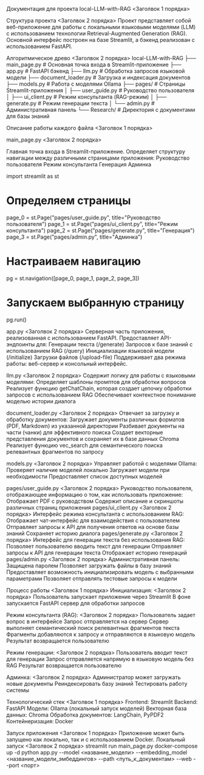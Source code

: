 Документация для проекта local-LLM-with-RAG <Заголвок 1 порядка>

Структура проекта <Заголвок 2 порядка>
Проект представляет собой веб-приложение для работы с локальными языковыми моделями (LLM) с использованием технологии Retrieval-Augmented 
Generation (RAG). Основной интерфейс построен на базе Streamlit, а бэкенд реализован с использованием FastAPI.


Алгоритмическое древо <Заголвок 2 порядка>
local-LLM-with-RAG
├── main_page.py         # Основная точка входа в Streamlit-приложение
├── app.py               # FastAPI бэкенд
├── llm.py               # Обработка запросов языковой модели
├── document_loader.py   # Загрузка и индексация документов
├── models.py            # Работа с моделями Ollama
├── pages/               # Страницы Streamlit-приложения
│   ├── user_guide.py    # Руководство пользователя
│   ├── ui_client.py     # Режим консультанта (RAG-режим)
│   ├── generate.py      # Режим генерации текста
│   └── admin.py         # Административная панель
└── Research/            # Директория с документами для базы знаний


Описание работы каждого файла <Заголвок 1 порядка>

main_page.py <Заголвок 2 порядка>

Главная точка входа в Streamlit-приложение. Определяет структуру навигации между различными страницами приложения:
Руководство пользователя
Режим консультанта
Генерация
Админка

import streamlit as st
# Определяем страницы
page_0 = st.Page("pages/user_guide.py", title="Руководство пользователя")
page_1 = st.Page("pages/ui_client.py", title="Режим консультанта")
page_2 = st.Page("pages/generate.py", title="Генерация")
page_3 = st.Page("pages/admin.py", title="Админка")
# Настраиваем навигацию
pg = st.navigation([page_0, page_1, page_2, page_3])
# Запускаем выбранную страницу
pg.run()


app.py <Заголвок 2 порядка>
Серверная часть приложения, реализованная с использованием FastAPI. Предоставляет API-эндпоинты для:
Генерации текста (/generate)
Запросов к базе знаний с использованием RAG (/query)
Инициализации языковой модели (/initialize)
Загрузки файлов (/upload-file)
Поддерживает два режима работы: веб-сервер и консольный интерфейс.

llm.py <Заголвок 2 порядка>
Содержит логику для работы с языковыми моделями:
Определяет шаблоны промптов для обработки вопросов
Реализует функцию getChatChain, которая создает цепочку обработки запросов с использованием RAG
Обеспечивает контекстное понимание моделью истории диалога

document_loader.py <Заголвок 2 порядка>
Отвечает за загрузку и обработку документов:
Загружает документы различных форматов (PDF, Markdown) из указанной директории
Разбивает документы на части (чанки) для эффективного поиска
Создает векторные представления документов и сохраняет их в базе данных Chroma
Реализует функцию vec_search для семантического поиска релевантных фрагментов по запросу

models.py <Заголвок 2 порядка>
Управляет работой с моделями Ollama:
Проверяет наличие моделей локально
Загружает модели при необходимости
Предоставляет список доступных моделей

pages/user_guide.py <Заголвок 2 порядка>
Руководство пользователя, отображающее информацию о том, как использовать приложение:
Отображает PDF с руководством
Содержит описание и скриншоты различных страниц приложения
pages/ui_client.py <Заголвок 2 порядка>
Интерфейс режима консультанта с использованием RAG:
Отображает чат-интерфейс для взаимодействия с пользователем
Отправляет запросы к API для получения ответов на основе базы знаний
Сохраняет историю диалога
pages/generate.py <Заголвок 2 порядка>
Интерфейс для генерации текста без использования RAG:
Позволяет пользователю вводить текст для генерации
Отправляет запросы к API для генерации текста
Отображает историю генераций
pages/admin.py <Заголвок 2 порядка>
Административная панель:
Защищена паролем
Позволяет загружать файлы в базу знаний
Предоставляет возможность инициализировать модель с выбранными параметрами
Позволяет отправлять тестовые запросы к модели


Процесс работы <Заголвок 1 порядка>
Инициализация: <Заголвок 2 порядка>
Пользователь запускает приложение через Streamlit
В фоне запускается FastAPI сервер для обработки запросов

Режим консультанта (RAG): <Заголвок 2 порядка>
Пользователь задает вопрос в интерфейсе
Запрос отправляется на сервер
Сервер выполняет семантический поиск релевантных фрагментов текста
Фрагменты добавляются к запросу и отправляются в языковую модель
Результат возвращается пользователю

Режим генерации: <Заголвок 2 порядка>
Пользователь вводит текст для генерации
Запрос отправляется напрямую в языковую модель без RAG
Результат возвращается пользователю

Админка: <Заголвок 2 порядка>
Администратор может загружать новые документы
Реиндексировать базу знаний
Тестировать работу системы

Технологический стек <Заголвок 1 порядка>
Frontend: Streamlit
Backend: FastAPI
Модели: Ollama (локальный запуск моделей)
Векторная база данных: Chroma
Обработка документов: LangChain, PyPDF2
Контейнеризация: Docker

Запуск приложения <Заголвок 1 порядка>
Приложение может быть запущено как локально, так и с использованием Docker.
Локальный запуск <Заголвок 2 порядка>
streamlit run main_page.py
docker-compose up -d
python app.py --model <название_модели> --embedding_model <название_модели_эмбеддингов> --path <путь_к_документам> --web --port <порт>